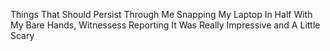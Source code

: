 Things That Should Persist Through Me Snapping My Laptop In Half With My Bare Hands, 
Witnessess Reporting It Was Really Impressive and A Little Scary
